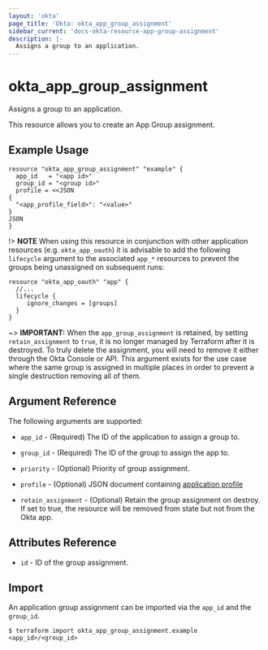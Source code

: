 ```yaml
---
layout: 'okta'
page_title: 'Okta: okta_app_group_assignment'
sidebar_current: 'docs-okta-resource-app-group-assignment'
description: |-
  Assigns a group to an application.
---
```


# okta_app_group_assignment

Assigns a group to an application.

This resource allows you to create an App Group assignment.

## Example Usage

```hcl
resource "okta_app_group_assignment" "example" {
  app_id   = "<app id>"
  group_id = "<group id>"
  profile = <<JSON
{
  "<app_profile_field>": "<value>"
}
JSON
}

```

!> **NOTE** When using this resource in conjunction with other application resources (e.g. `okta_app_oauth`) it is advisable to add the following `lifecycle` argument to the associated `app_*` resources to prevent the groups being unassigned on subsequent runs:

```hcl
resource "okta_app_oauth" "app" {
  //...
  lifecycle {
     ignore_changes = [groups]
  }
}
```

~> **IMPORTANT:** When the `app_group_assignment` is retained, by setting `retain_assignment` to `true`, it is no longer managed by Terraform after it is destroyed. To truly delete the assignment, you will need to remove it either through the Okta Console or API. This argument exists for the use case where the same group is assigned in multiple places in order to prevent a single destruction removing all of them.

## Argument Reference

The following arguments are supported:

- `app_id` - (Required) The ID of the application to assign a group to.

- `group_id` - (Required) The ID of the group to assign the app to.

- `priority` - (Optional)  Priority of group assignment.

- `profile` - (Optional) JSON document containing [application profile](https://developer.okta.com/docs/reference/api/apps/#profile-object)

- `retain_assignment` - (Optional) Retain the group assignment on destroy. If set to true, the resource will be removed from state but not from the Okta app.

## Attributes Reference

- `id` - ID of the group assignment.

## Import

An application group assignment can be imported via the `app_id` and the `group_id`.

```
$ terraform import okta_app_group_assignment.example <app_id>/<group_id>
```
